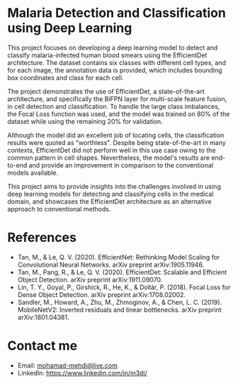 # Malaria Detection and Classification using Deep Learning

This project focuses on developing a deep learning model to detect and classify malaria-infected human blood smears using the EfficientDet architecture. The dataset contains six classes with different cell types, and for each image, the annotation data is provided, which includes bounding box coordinates and class for each cell.

The project demonstrates the use of EfficientDet, a state-of-the-art architecture, and specifically the BiFPN layer for multi-scale feature fusion, in cell detection and classification. To handle the large class imbalances, the Focal Loss function was used, and the model was trained on 80% of the dataset while using the remaining 20% for validation.

Although the model did an excellent job of locating cells, the classification results were quoted as "worthless". Despite being state-of-the-art in many contexts, EfficientDet did not perform well in this use case owing to the common pattern in cell shapes. Nevertheless, the model's results are end-to-end and provide an improvement in comparison to the conventional models available.

This project aims to provide insights into the challenges involved in using deep learning models for detecting and classifying cells in the medical domain, and showcases the EfficientDet architecture as an alternative approach to conventional methods.

# References

- Tan, M., & Le, Q. V. (2020). EfficientNet: Rethinking Model Scaling for Convolutional Neural Networks. arXiv preprint arXiv:1905.11946.
- Tan, M., Pang, R., & Le, Q. V. (2020). EfficientDet: Scalable and Efficient Object Detection. arXiv preprint arXiv:1911.09070.
- Lin, T. Y., Goyal, P., Girshick, R., He, K., & Dollár, P. (2018). Focal Loss for Dense Object Detection. arXiv preprint arXiv:1708.02002.
- Sandler, M., Howard, A., Zhu, M., Zhmoginov, A., & Chen, L. C. (2019). MobileNetV2: Inverted residuals and linear bottlenecks. arXiv preprint arXiv:1801.04381.

# Contact me

- Email: mohamad-mehdi@live.com
- LinkedIn: https://www.linkedin.com/in/m3di/
